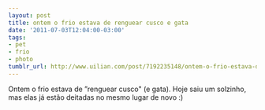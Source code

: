 ```yaml
---
layout: post
title: ontem o frio estava de renguear cusco e gata
date: '2011-07-03T12:04:00-03:00'
tags:
- pet
- frio
- photo
tumblr_url: http://www.uilian.com/post/7192235148/ontem-o-frio-estava-de-renguear-cusco-e-gata
---
```

Ontem o frio estava de ”renguear cusco" (e gata).
Hoje saiu um solzinho, mas elas já estão deitadas no mesmo lugar de novo :)
